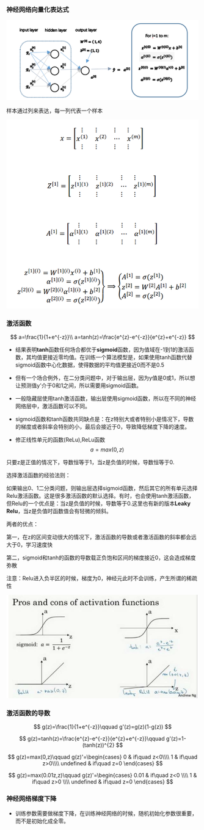 ### 神经网络向量化表达式

![](./image/1551196399288.png)

样本通过列来表达，每一列代表一个样本

![](./image/1551194171339.png)



### 激活函数

$$
a=\frac{1}{1+e^{-z}}\\ a=tanh(z)=\frac{e^{z}-e^{-z}}{e^{z}+e^{-z}}
$$

* 结果表明**tanh**函数任何场合都优于**sigmoid**函数，因为值域在-1到1的激活函数，其均值更接近零均值。在训练一个算法模型是，如果使用tanh函数代替sigmoid函数中心化数据，使得数据的平均值更接近0而不是0.5

* 但有一个场合例外，在二分类问题中，对于输出层，因为y值是0或1，所以想让预测值y'介于0和1之间，所以需要用sigmoid函数。

* 一般隐藏层使用tanh激活函数，输出层使用sigmoid函数，所以在不同的神经网络层中，激活函数可以不同。

* sigmoid函数和tanh函数共同缺点是：在z特别大或者特别小是情况下，导数的梯度或者斜率会特别的小，最后会接近于0，导致降低梯度下降的速度。

* 修正线性单元的函数(ReLu),ReLu函数
  $$
  a=max(0,z)
  $$
  

只要z是正值的情况下，导数恒等于1，当z是负值的时候，导数恒等于0.

选择激活函数的经验法则：

如果输出0、1二分类问题，则输出层选择sigmoid函数，然后其它的所有单元选择Relu激活函数。这是很多激活函数的默认选择。有时，也会使用tanh激活函数，但Relu的一个优点是：当z是负值的时候，导数等于0.这里也有新的版本**Leaky Relu**，当z是负值时函数值会有轻微的倾斜。

两者的优点：

第一，在z的区间变动很大的情况下，激活函数的导数或者激活函数的斜率都会远大于0，学习速度快

第二，sigmoid和tanh的函数的导数载正负饱和区间的梯度接近0，这会造成梯度弥散

注意：Relu进入负半区的时候，梯度为0，神经元此时不会训练，产生所谓的稀疏性

![](./image/1551284973458.png)

### 激活函数的导数

$$
g(z)=\frac{1}{1+e^{-z}}\qquad      g'(z)=g(z)(1-g(z))
$$

$$
g(z)=tanh(z)=\frac{e^{z}-e^{-z}}{e^{z}+e^{-z}}\qquad g'(z)=1-(tanh(z))^{2}
$$

$$
g(z)=max(0,z)\qquad 
g(z)'=\begin{cases}
0 & if\quad z<0\\\\
1 & if\quad z>0\\\\
undefined & if\quad z=0
\end{cases}
$$

$$
g(z)=max(0.01z,z)\qquad g(z)'=\begin{cases}
0.01 & if\quad z<0 \\\\
1 & if\quad z>0 \\\\
undefined & if\quad z=0
\end{cases}
$$



### 神经网络梯度下降

* 训练参数需要做梯度下降，在训练神经网络的时候，随机初始化参数很重要，而不是初始化成全零。